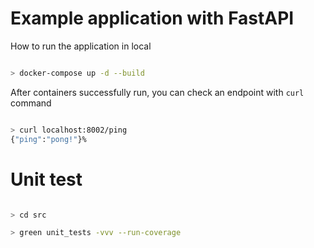 # Example application with FastAPI

How to run the application in local

```bash

> docker-compose up -d --build

```

After containers successfully run, you can check an endpoint with `curl` command

```bash

> curl localhost:8002/ping
{"ping":"pong!"}%

```

# Unit test

```bash

> cd src

> green unit_tests -vvv --run-coverage

```
